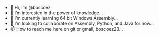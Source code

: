 - 👋 Hi, I’m @boscoez
- 👀 I’m interested in the power of knowledge...
- 🌱 I’m currently learning 64 bit Windows Assembly...
- 💞️ I’m looking to collaborate on Assembly, Python, and Java for now...
- 📫 How to reach me here on git or gmail, boscoez23...

<!---
boscoez/boscoez is a ✨ special ✨ repository because its `README.md` (this file) appears on your GitHub profile.
You can click the Preview link to take a look at your changes.
--->
